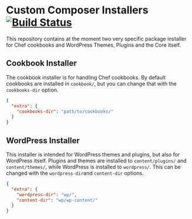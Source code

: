 # Custom Composer Installers [![Build Status](https://secure.travis-ci.org/ckhampus/composer-installers.png)](http://travis-ci.org/ckhampus/composer-installers)
This repository contains at the moment two very specific package installer for Chef cookbooks and WordPress Themes, Plugins and the Core itself.

## Cookbook Installer
The cookbook installer is for handling Chef cookbooks. By default cookbooks are installed in `cookbook/`, but you can change that with the `cookbooks-dir` option.

```json
{
  "extra": {
    "cookbooks-dir": "path/to/cookbooks/"
  }
}
```

## WordPress Installer
This installer is intended for WordPress themes and plugins, but also for WordPress itself. Plugins and themes are installed to `content/plugins/` and `content/themes/`, while WordPress is installed to `wordpress/`. This can be changed with the `wordpress-dir`and `content-dir` options.

```json
{
  "extra": {
    "wordpress-dir": "wp/",
    "content-dir": "wp/wp-content/"
  }
}
```